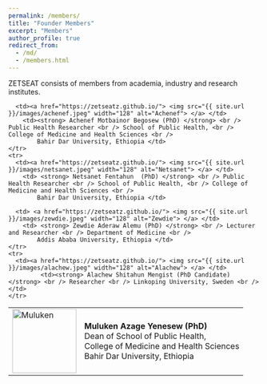 ```yaml
---
permalink: /members/
title: "Founder Members"
excerpt: "Members"
author_profile: true
redirect_from: 
  - /md/
  - /members.html
---
```


ZETSEAT consists of members from academia, industry and research institutes.

<table>
  <tbody>
	<tr>
      <td><a href="https://zetseatz.github.io/"> <img src="{{ site.url }}/images/muluken.jpeg" width="128" alt="Muluken"> </a> </td>
			<td> <strong> Muluken Azage Yenesew (PhD) </strong> <br /> Dean of School of Public Health, <br /> College of Medicine and Health Sciences <br /> 
			Bahir Dar University, Ethiopia </td>
			
      <td><a href="https://zetseatz.github.io/"> <img src="{{ site.url }}/images/achenef.jpeg" width="128" alt="Achenef"> </a> </td>
	    <td><strong> Achenef Motbainor Begosew (PhD) </strong> <br /> Public Health Researcher <br /> School of Public Health, <br /> College of Medicine and Health Sciences <br />
            Bahir Dar University, Ethiopia </td> 
	</tr>
	<tr>
      <td><a href="https://zetseatz.github.io/"> <img src="{{ site.url }}/images/netsanet.jpeg" width="128" alt="Netsanet"> </a> </td>
	    <td> <strong> Netsanet Fentahun  (PhD) </strong> <br /> Public Health Researcher <br /> School of Public Health, <br /> College of Medicine and Health Sciences <br />
            Bahir Dar University, Ethiopia </td>

   	  <td> <a href="https://zetseatz.github.io/"> <img src="{{ site.url }}/images/zewdie.jpeg" width="128" alt="Zewdie"> </a> </td>
	    <td> <strong> Zewdie Aderaw Alemu (PhD) </strong> <br /> Lecturer and Researcher <br /> Department of Medicine <br />
            Addis Ababa University, Ethiopia </td> 
	</tr>
	<tr>
      <td><a href="https://zetseatz.github.io/"> <img src="{{ site.url }}/images/alachew.jpeg" width="128" alt="Alachew"> </a> </td>
			 <td><strong> Alachew Shitahun Mengist (PhD Candidate) </strong> <br /> Researcher <br /> Linkoping University, Sweden <br /></td>
    </tr>
  </tbody>
</table>